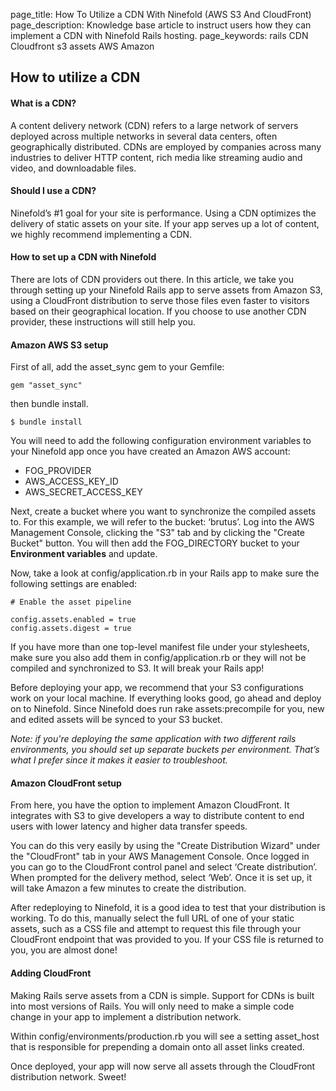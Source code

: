 page_title: How To Utilize a CDN With Ninefold (AWS S3 And CloudFront)
page_description: Knowledge base article to instruct users how they can implement a CDN with Ninefold Rails hosting. 
page_keywords: rails CDN Cloudfront s3 assets AWS Amazon

## How to utilize a CDN 

#### What is a CDN?

A content delivery network (CDN) refers to a large network of servers deployed across multiple networks in several data centers, often geographically distributed. CDNs are employed by companies across many industries to deliver HTTP content, rich media like streaming audio and video, and downloadable files.

#### Should I use a CDN?

Ninefold’s #1 goal for your site is performance. Using a CDN optimizes the delivery of static assets on your site. If your app serves up a lot of content, we highly recommend implementing a CDN.

#### How to set up a CDN with Ninefold

There are lots of CDN providers out there. In this article, we take you through setting up your Ninefold Rails app to serve assets from Amazon S3, using a CloudFront distribution to serve those files even faster to visitors based on their geographical location. If you choose to use another CDN provider, these instructions will still help you.

#### Amazon AWS S3 setup

First of all, add the asset_sync gem to your Gemfile:

	gem "asset_sync"

then bundle install.

	$ bundle install

You will need to add the following configuration environment variables to your Ninefold app once you have created an Amazon AWS account:

* FOG_PROVIDER
* AWS_ACCESS_KEY_ID
* AWS_SECRET_ACCESS_KEY

Next, create a bucket where you want to synchronize the compiled assets to. For this example, we will refer to the bucket: ‘brutus’. Log into the AWS Management Console, clicking the "S3" tab and by clicking the "Create Bucket" button. You will then add the FOG_DIRECTORY bucket to your __Environment variables__ and update.

Now, take a look at config/application.rb in your Rails app to make sure the following settings are enabled:

	# Enable the asset pipeline

	config.assets.enabled = true
	config.assets.digest = true

If you have more than one top-level manifest file under your stylesheets, make sure you also add them in config/application.rb or they will not be compiled and synchronized to S3. It will break your Rails app!

Before deploying your app, we recommend that your S3 configurations work on your local machine. If everything looks good, go ahead and deploy on to Ninefold. Since Ninefold does run rake assets:precompile for you, new and edited assets will be synced to your S3 bucket.

_Note: if you're deploying the same application with two different rails environments, you should set up separate buckets per environment. That’s what I prefer since it makes it easier to troubleshoot._

#### Amazon CloudFront setup

From here, you have the option to implement Amazon CloudFront. It integrates with S3 to give developers a way to distribute content to end users with lower latency and higher data transfer speeds.

You can do this very easily by using the "Create Distribution Wizard" under the "CloudFront" tab in your AWS Management Console. Once logged in you can go to the CloudFront control panel and select ‘Create distribution’. When prompted for the delivery method, select ‘Web’. Once it is set up, it will take Amazon a few minutes to create the distribution.

After redeploying to Ninefold, it is a good idea to test that your distribution is working. To do this, manually select the full URL of one of your static assets, such as a CSS file and attempt to request this file through your CloudFront endpoint that was provided to you. If your CSS file is returned to you, you are almost done!

#### Adding CloudFront 

Making Rails serve assets from a CDN is simple. Support for CDNs is built into most versions of Rails. You will only need to make a simple code change in your app to implement a distribution network.

Within config/environments/production.rb you will see a setting asset_host that is responsible for prepending a domain onto all asset links created.

Once deployed, your app will now serve all assets through the CloudFront distribution network. Sweet!
